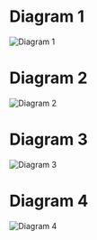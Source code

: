
# Diagram 1
![Diagram 1](http://www.plantuml.com/plantuml/proxy?cache=no&src=https://raw.githubusercontent.com/mike-seger/diagrams/master/diagram1.iuml)

# Diagram 2
![Diagram 2](http://www.plantuml.com/plantuml/proxy?cache=no&src=https://raw.githubusercontent.com/mike-seger/diagrams/master/diagram2.iuml)

# Diagram 3
![Diagram 3](http://www.plantuml.com/plantuml/proxy?cache=no&src=https://raw.githubusercontent.com/mike-seger/diagrams/master/diagram3.iuml)

# Diagram 4
![Diagram 4](http://www.plantuml.com/plantuml/proxy?cache=no&src=https://raw.githubusercontent.com/mike-seger/diagrams/master/diagram4.iuml)
